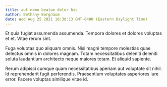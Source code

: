 ```yaml
---
title: aut nemo beatae dolor hic
author: Bethany Bergnaum
date: Wed Aug 25 2021 18:38:13 GMT-0400 (Eastern Daylight Time)
---
```

Et quia fugiat assumenda assumenda. Tempora dolores et dolores voluptas et et. Vitae rerum sint.

 Fuga voluptas quo aliquam omnis. Nisi magni tempore molestias quae delectus omnis in dolores magnam. Totam necessitatibus deleniti deleniti soluta laudantium architecto neque maiores totam. Et aliquid sapiente.

 Rerum adipisci cumque quam necessitatibus aperiam aut voluptate sit nihil. Id reprehenderit fugit perferendis. Praesentium voluptates asperiores iure error. Facere voluptas similique vitae id.